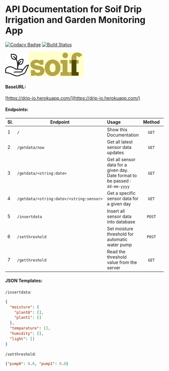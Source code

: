 # API Documentation for Soif Drip Irrigation and Garden Monitoring App

[![Codacy Badge](https://api.codacy.com/project/badge/Grade/02786d3d4d1c4fb3bd7261eb69d069f2)](https://www.codacy.com/manual/forkbomb-666/drip_irrigation_server?utm_source=github.com&amp;utm_medium=referral&amp;utm_content=forkbomb-666/drip_irrigation_server&amp;utm_campaign=Badge_Grade) [![Build Status](https://travis-ci.org/forkbomb-666/drip_irrigation_server.svg?branch=master)](https://travis-ci.org/forkbomb-666/drip_irrigation_server)

<img src="https://github.com/forkbomb-666/drip_irrigation_server/raw/master/static/plant.png" width=75 /><img src="https://github.com/forkbomb-666/drip_irrigation_server/raw/master/static/soif_logo.png" width="175" />

#### BaseURL: 

[https://drip-io.herokuapp.com/](https://drip-io.herokuapp.com/)

#### Endpoints:

| Sl. | Endpoint | Usage | Method | Response Type |
| --- | --- | :-- | :-: | :-: |
| 1 | `/` | Show this Documentation | `GET` | `text/html` |
| 2 | `/getdata/now` | Get all latest sensor data updates | `GET` | `application/json` |
| 3 | `/getdata/<string:date>` | Get all sensor data for a given day. Date format to be passed : `dd-mm-yyyy` | `GET` | `application/json` |
| 4 | `/getdata/<string:date>/<string:sensor>` | Get a specific sensor data for a given day | `GET` | `application/json` |
| 5 | `/insertdata` | Insert all sensor data into database | `POST` | `application/json` |
| 6 | `/setthreshold` | Set moisture threshold for automatic water pump | `POST` | `application/json` |
| 7 | `/getthreshold` | Read the threshold value from the server | `GET` | `application/json` |

#### JSON Templates:

`/insertdata`:

```json
{
  "moisture": {
    "plant0": [],
    "plant1": []
  },
  "temparature": [],
  "humidity": [],
  "light": []
}
```

`/setthreshold`:

```json
{"pump0": 0.0, "pump1": 0.0}
```

